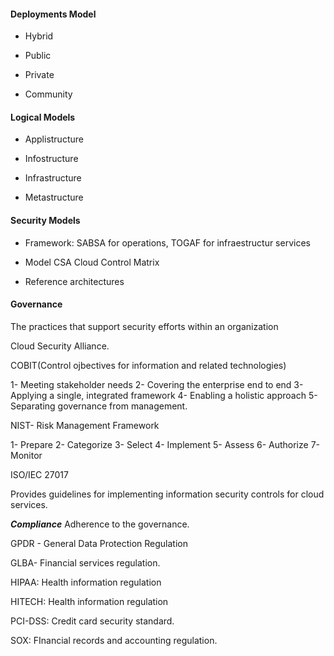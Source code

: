 #### Deployments Model

- Hybrid

- Public

- Private

- Community


#### Logical Models

- Applistructure


- Infostructure


- Infrastructure


- Metastructure


#### Security Models


- Framework: SABSA for operations, TOGAF for infraestructur services


- Model CSA Cloud Control Matrix


- Reference architectures 


#### Governance

The practices that support security efforts within an organization

Cloud Security Alliance.

COBIT(Control ojbectives for information and related technologies)

1- Meeting stakeholder needs
2- Covering the enterprise end to end
3- Applying a single, integrated framework
4- Enabling a holistic approach
5- Separating governance from management.


NIST- Risk Management Framework

1- Prepare
2- Categorize
3- Select
4- Implement
5- Assess
6- Authorize
7- Monitor

ISO/IEC 27017 

Provides guidelines for implementing information security controls
for cloud services.

***Compliance*** 
Adherence to the governance.

GPDR - General Data Protection Regulation

GLBA- Financial services regulation.

HIPAA: Health information regulation

HITECH: Health information regulation

PCI-DSS: Credit card security standard.

SOX: FInancial records and accounting regulation.




